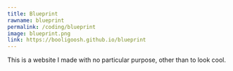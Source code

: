 ```yaml
---
title: Blueprint
rawname: blueprint
permalink: /coding/blueprint
image: blueprint.png
link: https://booligoosh.github.io/blueprint
---
```

This is a website I made with no particular purpose, other than to look cool.